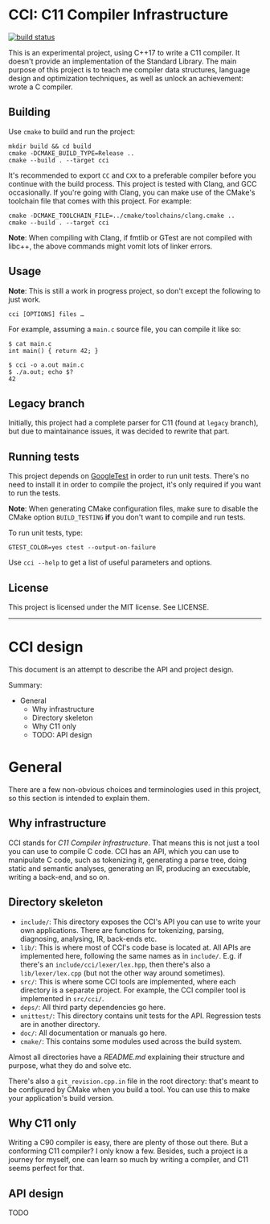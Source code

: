 # CCI: C11 Compiler Infrastructure

[![build status](https://travis-ci.org/feroldi/cci.svg?branch=master)](https://travis-ci.org/feroldi/cci)

This is an experimental project, using C++17 to write a C11 compiler.
It doesn't provide an implementation of the Standard Library.
The main purpose of this project is to teach me compiler data structures,
language design and optimization techniques, as well as unlock an
achievement: wrote a C compiler.

## Building

Use `cmake` to build and run the project:

```
mkdir build && cd build
cmake -DCMAKE_BUILD_TYPE=Release ..
cmake --build . --target cci
```

It's recommended to export `CC` and `CXX` to a preferable compiler before
you continue with the build process. This project is tested with Clang,
and GCC occasionally. If you're going with Clang, you can make use of
the CMake's toolchain file that comes with this project. For example:

```
cmake -DCMAKE_TOOLCHAIN_FILE=../cmake/toolchains/clang.cmake ..
cmake --build . --target cci
```

**Note**: When compiling with Clang, if fmtlib or GTest are not compiled
with libc++, the above commands might vomit lots of linker errors.

## Usage

**Note**: This is still a work in progress project, so don't except the following
to just work.

```
cci [OPTIONS] files …
```

For example, assuming a `main.c` source file, you can compile it like so:

```
$ cat main.c
int main() { return 42; }

$ cci -o a.out main.c
$ ./a.out; echo $?
42
```

## Legacy branch

Initially, this project had a complete parser for C11 (found at `legacy`
branch), but due to maintainance issues, it was decided to rewrite that part.

## Running tests

This project depends on [GoogleTest](https://github.com/google/googletest)
in order to run unit tests. There's no need to install it in order to
compile the project, it's only required if you want to run the tests.

**Note**: When generating CMake configuration files, make sure to disable
the CMake option `BUILD_TESTING` **if** you don't want to compile and run tests.

To run unit tests, type:

    GTEST_COLOR=yes ctest --output-on-failure

Use `cci --help` to get a list of useful parameters and options.

## License

This project is licensed under the MIT license. See LICENSE.

---

# CCI design

This document is an attempt to describe the API and project design.

Summary:

+ General
  + Why infrastructure
  + Directory skeleton
  + Why C11 only
  + TODO: API design

# General

There are a few non-obvious choices and terminologies used in this
project, so this section is intended to explain them.

## Why infrastructure

CCI stands for *C11 Compiler Infrastructure*. That means this is not
just a tool you can use to compile C code. CCI has an API, which you
can use to manipulate C code, such as tokenizing it, generating a parse
tree, doing static and semantic analyses, generating an IR, producing
an executable, writing a back-end, and so on.

## Directory skeleton

+ `include/`: This directory exposes the CCI's API you can use to write
  your own applications. There are functions for tokenizing, parsing,
  diagnosing, analysing, IR, back-ends etc.
+ `lib/`: This is where most of CCI's code base is located at. All APIs
  are implemented here, following the same names as in `include/`. E.g.
  if there's an `include/cci/lexer/lex.hpp`, then there's also a
  `lib/lexer/lex.cpp` (but not the other way around sometimes).
+ `src/`: This is where some CCI tools are implemented, where each
  directory is a separate project. For example, the CCI compiler tool
  is implemented in `src/cci/`.
+ `deps/`: All third party dependencies go here.
+ `unittest/`: This directory contains unit tests for the API. Regression
  tests are in another directory.
+ `doc/`:  All documentation or manuals go here.
+ `cmake/`: This contains some modules used across the build system.

Almost all directories have a *README.md* explaining their structure
and purpose, what they do and solve etc.

There's also a `git_revision.cpp.in` file in the root directory: that's
meant to be configured by CMake when you build a tool. You can use this
to make your application's build version.

## Why C11 only

Writing a C90 compiler is easy, there are plenty of those out there.
But a conforming C11 compiler? I only know a few. Besides, such a project
is a journey for myself, one can learn so much by writing a compiler, and
C11 seems perfect for that.

## API design

TODO
